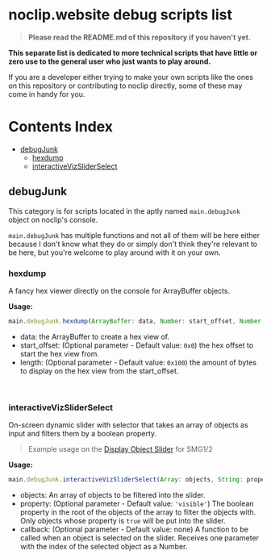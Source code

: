 # noclip.website debug scripts list
> **Please read the README.md of this repository if you haven't yet.**

__**This separate list is dedicated to more technical scripts that have little or zero use to the general user who just wants to play around.**__

If you are a developer either trying to make your own scripts like the ones on this repository or contributing to noclip directly, some of these may come in handy for you.

# Contents Index
- [debugJunk](https://github.com/jhmaster2000/NoclipUtils/blob/master/DEBUG_SCRIPTS.md#debugjunk)
  - [hexdump](https://github.com/jhmaster2000/NoclipUtils/blob/master/DEBUG_SCRIPTS.md#hexdump)
  - [interactiveVizSliderSelect](https://github.com/jhmaster2000/NoclipUtils/blob/master/DEBUG_SCRIPTS.md#interactivevizsliderselect)

## debugJunk
This category is for scripts located in the aptly named `main.debugJunk` object on noclip's console.

`main.debugJunk` has multiple functions and not all of them will be here either because I don't know what they do or simply don't think they're relevant to be here, but you're welcome to play around with it on your own.

### hexdump
A fancy hex viewer directly on the console for ArrayBuffer objects.

**Usage:**
```js
main.debugJunk.hexdump(ArrayBuffer: data, Number: start_offset, Number: length)
```
- data: the ArrayBuffer to create a hex view of.
- start_offset: (Optional parameter - Default value: `0x0`) the hex offset to start the hex view from.
- length: (Optional parameter - Default value: `0x100`) the amount of bytes to display on the hex view from the start_offset.

​
### interactiveVizSliderSelect
On-screen dynamic slider with selector that takes an array of objects as input and filters them by a boolean property.
> Example usage on the [Display Object Slider](https://github.com/jhmaster2000/NoclipUtils/blob/master/SCRIPTS.md#display-object-slider) for SMG1/2

**Usage:**
```js
main.debugJunk.interactiveVizSliderSelect(Array: objects, String: property, Function: callback)
```
- objects: An array of objects to be filtered into the slider.
- property: (Optional parameter - Default value: `'visible'`) The boolean property in the root of the objects of the array to filter the objects with. Only objects whose property is `true` will be put into the slider.
- callback: (Optional parameter - Default value: none) A function to be called when an object is selected on the slider. Receives one parameter with the index of the selected object as a Number.
